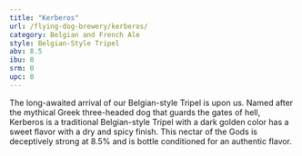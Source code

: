 ```yaml
---
title: "Kerberos"
url: /flying-dog-brewery/kerberos/
category: Belgian and French Ale
style: Belgian-Style Tripel
abv: 8.5
ibu: 0
srm: 0
upc: 0
---
```

The long-awaited arrival of our Belgian-style Tripel is upon us. Named after the mythical Greek three-headed dog that guards the gates of hell, Kerberos is a traditional Belgian-style Tripel with a dark golden color has a sweet flavor with a dry and spicy finish. This nectar of the Gods is deceptively strong at 8.5% and is bottle conditioned for an authentic flavor.
